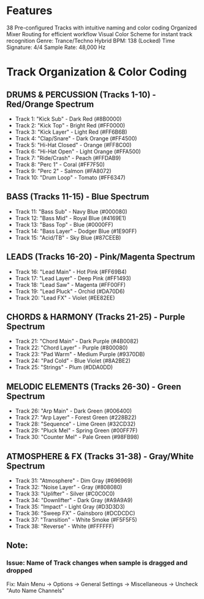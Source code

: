 # Features
38 Pre-configured Tracks with intuitive naming and color coding
Organized Mixer Routing for efficient workflow
Visual Color Scheme for instant track recognition
Genre: Trance/Techno Hybrid
BPM: 138 (Locked)
Time Signature: 4/4
Sample Rate: 48,000 Hz

# Track Organization & Color Coding
## DRUMS & PERCUSSION (Tracks 1-10) - Red/Orange Spectrum

- Track 1: "Kick Sub" - Dark Red (#8B0000)
- Track 2: "Kick Top" - Bright Red (#FF0000)
- Track 3: "Kick Layer" - Light Red (#FF6B6B)
- Track 4: "Clap/Snare" - Dark Orange (#FF4500)
- Track 5: "Hi-Hat Closed" - Orange (#FF8C00)
- Track 6: "Hi-Hat Open" - Light Orange (#FFA500)
- Track 7: "Ride/Crash" - Peach (#FFDAB9)
- Track 8: "Perc 1" - Coral (#FF7F50)
- Track 9: "Perc 2" - Salmon (#FA8072)
- Track 10: "Drum Loop" - Tomato (#FF6347)

## BASS (Tracks 11-15) - Blue Spectrum

- Track 11: "Bass Sub" - Navy Blue (#000080)
- Track 12: "Bass Mid" - Royal Blue (#4169E1)
- Track 13: "Bass Top" - Blue (#0000FF)
- Track 14: "Bass Layer" - Dodger Blue (#1E90FF)
- Track 15: "Acid/TB" - Sky Blue (#87CEEB)

## LEADS (Tracks 16-20) - Pink/Magenta Spectrum

- Track 16: "Lead Main" - Hot Pink (#FF69B4)
- Track 17: "Lead Layer" - Deep Pink (#FF1493)
- Track 18: "Lead Saw" - Magenta (#FF00FF)
- Track 19: "Lead Pluck" - Orchid (#DA70D6)
- Track 20: "Lead FX" - Violet (#EE82EE)

## CHORDS & HARMONY (Tracks 21-25) - Purple Spectrum

- Track 21: "Chord Main" - Dark Purple (#4B0082)
- Track 22: "Chord Layer" - Purple (#800080)
- Track 23: "Pad Warm" - Medium Purple (#9370DB)
- Track 24: "Pad Cold" - Blue Violet (#8A2BE2)
- Track 25: "Strings" - Plum (#DDA0DD)

## MELODIC ELEMENTS (Tracks 26-30) - Green Spectrum

- Track 26: "Arp Main" - Dark Green (#006400)
- Track 27: "Arp Layer" - Forest Green (#228B22)
- Track 28: "Sequence" - Lime Green (#32CD32)
- Track 29: "Pluck Mel" - Spring Green (#00FF7F)
- Track 30: "Counter Mel" - Pale Green (#98FB98)

## ATMOSPHERE & FX (Tracks 31-38) - Gray/White Spectrum

- Track 31: "Atmosphere" - Dim Gray (#696969)
- Track 32: "Noise Layer" - Gray (#808080)
- Track 33: "Uplifter" - Silver (#C0C0C0)
- Track 34: "Downlifter" - Dark Gray (#A9A9A9)
- Track 35: "Impact" - Light Gray (#D3D3D3)
- Track 36: "Sweep FX" - Gainsboro (#DCDCDC)
- Track 37: "Transition" - White Smoke (#F5F5F5)
- Track 38: "Reverse" - White (#FFFFFF)

## Note: 
### Issue: Name of Track changes when sample is dragged and dropped
Fix: Main Menu → Options → General Settings -> Miscellaneous -> Uncheck "Auto Name Channels"
